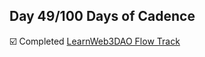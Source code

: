 ## Day 49/100 Days of Cadence

☑️ Completed [LearnWeb3DAO Flow Track](https://learnweb3.io/courses/18f86037-e600-4933-aa8e-375f26055d53/lessons)
